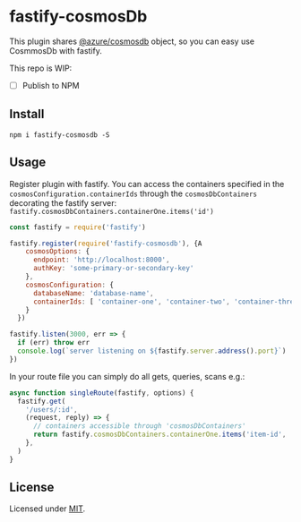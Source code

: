 # fastify-cosmosDb

This plugin shares [@azure/cosmosdb](https://www.npmjs.com/package/@azure/cosmos) object, so you can easy use CosmmosDb with fastify.

This repo is WIP:

- [ ] Publish to NPM

## Install
```
npm i fastify-cosmosdb -S
```
## Usage
Register plugin with fastify. You can access the containers specified in the `cosmosConfiguration.containerIds` through the `cosmosDbContainers` decorating the fastify server: `fastify.cosmosDbContainers.containerOne.items('id')`
```js
const fastify = require('fastify')

fastify.register(require('fastify-cosmosdb'), {A
    cosmosOptions: {
      endpoint: 'http://localhost:8000',
      authKey: 'some-primary-or-secondary-key'
    },
    cosmosConfiguration: {
      databaseName: 'database-name',
      containerIds: [ 'container-one', 'container-two', 'container-three' ]
    }
  })

fastify.listen(3000, err => {
  if (err) throw err
  console.log(`server listening on ${fastify.server.address().port}`)
})
```

In your route file you can simply do all gets, queries, scans e.g.:

```js
async function singleRoute(fastify, options) {
  fastify.get(
    '/users/:id',
    (request, reply) => {
      // containers accessible through 'cosmosDbContainers'
      return fastify.cosmosDbContainers.containerOne.items('item-id', 'partition-key')
    },
  )
}
```

## License

Licensed under [MIT](./LICENSE).
